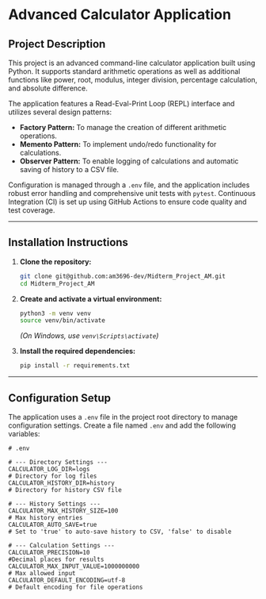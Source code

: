 # Advanced Calculator Application

## Project Description

This project is an advanced command-line calculator application built using Python. It supports standard arithmetic operations as well as additional functions like power, root, modulus, integer division, percentage calculation, and absolute difference.

The application features a Read-Eval-Print Loop (REPL) interface and utilizes several design patterns:
* **Factory Pattern:** To manage the creation of different arithmetic operations.
* **Memento Pattern:** To implement undo/redo functionality for calculations.
* **Observer Pattern:** To enable logging of calculations and automatic saving of history to a CSV file.

Configuration is managed through a `.env` file, and the application includes robust error handling and comprehensive unit tests with `pytest`. Continuous Integration (CI) is set up using GitHub Actions to ensure code quality and test coverage.

---

## Installation Instructions

1.  **Clone the repository:**
    ```bash
    git clone git@github.com:am3696-dev/Midterm_Project_AM.git
    cd Midterm_Project_AM
    ```

2.  **Create and activate a virtual environment:**
    ```bash
    python3 -m venv venv
    source venv/bin/activate
    ```
    *(On Windows, use `venv\Scripts\activate`)*

3.  **Install the required dependencies:**
    ```bash
    pip install -r requirements.txt
    ```
---

## Configuration Setup

The application uses a `.env` file in the project root directory to manage configuration settings. Create a file named `.env` and add the following variables:

```env
# .env

# --- Directory Settings ---
CALCULATOR_LOG_DIR=logs
# Directory for log files
CALCULATOR_HISTORY_DIR=history 
# Directory for history CSV file

# --- History Settings ---
CALCULATOR_MAX_HISTORY_SIZE=100
# Max history entries
CALCULATOR_AUTO_SAVE=true 
# Set to 'true' to auto-save history to CSV, 'false' to disable

# --- Calculation Settings ---
CALCULATOR_PRECISION=10        
#Decimal places for results
CALCULATOR_MAX_INPUT_VALUE=1000000000 
# Max allowed input
CALCULATOR_DEFAULT_ENCODING=utf-8 
# Default encoding for file operations
